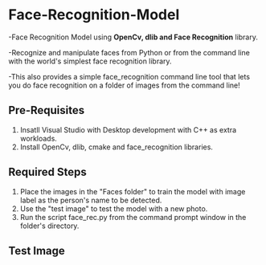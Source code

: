 # Face-Recognition-Model

-Face Recognition Model using **OpenCv, dlib and Face Recognition** library. 

-Recognize and manipulate faces from Python or from the command line with the world's simplest face recognition library.

-This also provides a simple face_recognition command line tool that lets you do face recognition on a folder of images from the command line!

## Pre-Requisites 

1) Insatll Visual Studio with Desktop development with C++ as extra workloads.
2) Install OpenCv, dlib, cmake and face_recognition libraries.


## Required Steps
1) Place the images in the "Faces folder" to train the model with image label as the person's name to be detected. 
2) Use the "test image" to test the model with a new photo.
3) Run the script face_rec.py from the command prompt window in the folder's directory. 

## Test Image
